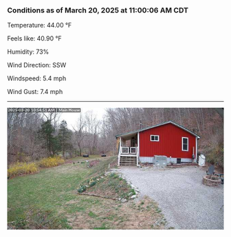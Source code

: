 ### Conditions as of March 20, 2025 at 11:00:06 AM CDT 

Temperature: 44.00 &deg;F

Feels like: 40.90 &deg;F

Humidity: 73%

Wind Direction: SSW

Windspeed: 5.4 mph

Wind Gust: 7.4 mph

---

<img src="./images/latest.jpeg"/>

